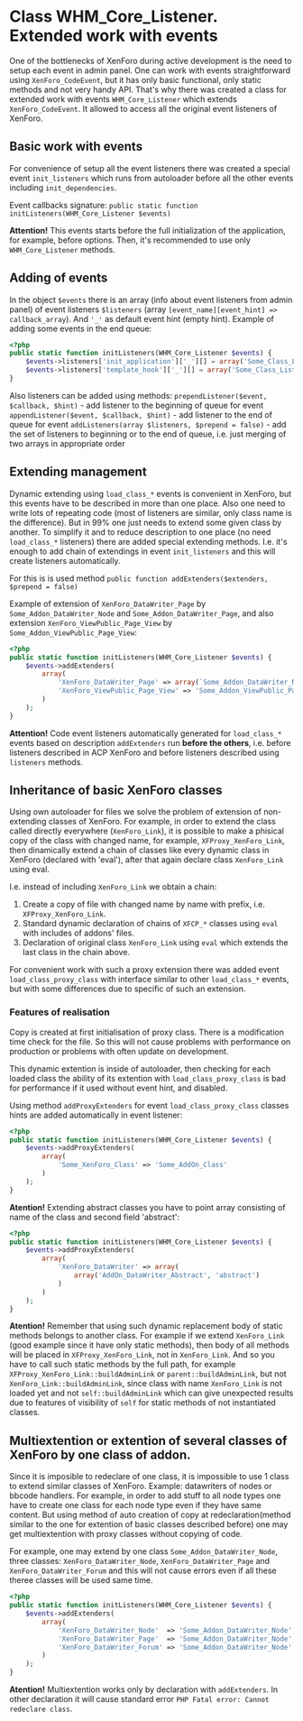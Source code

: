 Class WHM_Core_Listener. Extended work with events
==================================================
One of the bottlenecks of XenForo during active development is the need to setup each event in admin panel. One can work with events straightforward using `XenForo_CodeEvent`, but it has only basic functional, only static methods and not very handy API. That's why there was created a class for extended work with events `WHM_Core_Listener` which extends  `XenForo_CodeEvent`. It allowed to access all the original event listeners of XenForo.

Basic work with events
----------------------
For convenience of setup all the event listeners there was created a special event `init_listeners` which runs from autoloader before all the other events including `init_dependencies`.

Event callbacks signature:
`public static function initListeners(WHM_Core_Listener $events)`

**Attention!** This events starts before the full initialization of the application, for example, before options. Then, it's recommended to use only `WHM_Core_Listener` methods.

Adding of events
----------------
In the object `$events` there is an array (info about event listeners from admin panel) of event listeners `$listeners` (array `[event_name][event_hint] => callback_array`). And `'_'` as default event hint (empty hint).
Example of adding some events in the end queue:

~~~php
<?php
public static function initListeners(WHM_Core_Listener $events) {
	$events->listeners['init_application']['_'][] = array('Some_Class_Listener', 'initApplication');
	$events->listeners['template_hook']['_'][] = array('Some_Class_Listener', 'templateHook');
}
~~~
Also listeners can be added using methods:
`prependListener($event, $callback, $hint)` - add listener to the beginning of queue for event
`appendListener($event, $callback, $hint)` - add listener to the end of queue for event
`addListeners(array $listeners, $prepend = false)` - add the set of listeners to beginning or to the end of queue, i.e. just merging of two arrays in appropriate order

Extending management
--------------------
Dynamic extending using `load_class_*` events is convenient in XenForo, but this events have to be described in more than one place. Also one need to write lots of repeating code (most of listeners are similar, only class name is the difference). But in 99% one just needs to extend some given class by another.
To simplify it and to reduce description to one place (no need `load_class_*` listeners) there are added special extending methods. I.e. it's enough to add chain of extendings in event `init_listeners` and this will create listeners automatically.

For this is is used method
`public function addExtenders($extenders, $prepend = false)`

Example of extension of `XenForo_DataWriter_Page` by `Some_Addon_DataWriter_Node` and `Some_Addon_DataWriter_Page`, and also
extension `XenForo_ViewPublic_Page_View` by `Some_Addon_ViewPublic_Page_View`:

~~~php
<?php
public static function initListeners(WHM_Core_Listener $events) {
	$events->addExtenders(
		array(
            'XenForo_DataWriter_Page' => array(`Some_Addon_DataWriter_Node`, `Some_Addon_DataWriter_Page`),
            'XenForo_ViewPublic_Page_View' => 'Some_Addon_ViewPublic_Page_View'
        )
	);
}
~~~
**Attention!** Code event listeners automatically generated for `load_class_*` events based on description `addExtenders` run **before the others**, i.e. before listeners described in ACP XenForo and before listeners described using `listeners` methods.

Inheritance of basic XenForo classes
------------------------------------
Using own autoloader for files we solve the problem of extension of non-extending classes of XenForo.
For example, in order to extend the class called directly everywhere (`XenForo_Link`), it is possible to make a phisical copy of the class with changed name, for example, `XFProxy_XenForo_Link`, then dinamically extend a chain of classes like every dynamic class in XenForo (declared with 'eval'), after that again declare class `XenForo_Link` using eval.

I.e. instead of including `XenForo_Link` we obtain a chain:

1. Create a copy of file with changed name by name with prefix, i.e. `XFProxy_XenForo_Link`.
2. Standard dynamic declaration of chains of `XFCP_*` classes using `eval` with includes of addons' files.
3. Declaration of original class `XenForo_Link` using `eval` which extends the last class in the chain above.

For convenient work with such a proxy extension there was added event `load_class_proxy_class` with interface similar to other `load_class_*` events, but with some differences due to specific of such an extension.

### Features of realisation
Copy is created at first initialisation of proxy class. There is a modification time check for the file. So this will not cause problems with performance on production or problems with often update on development.

This dynamic extention is inside of autoloader, then checking for each loaded class the ability of its extention with `load_class_proxy_class` is bad for performance if it used without event hint, and disabled.

Using method `addProxyExtenders` for event `load_class_proxy_class` classes hints are added automatically in event listener:

~~~php
<?php
public static function initListeners(WHM_Core_Listener $events) {
	$events->addProxyExtenders(
		array(
	        'Some_XenForo_Class' => 'Some_AddOn_Class'
		)
	);
}
~~~

**Atention!** Extending abstract classes you have to point array consisting of name of the class and second field 'abstract':

~~~php
<?php
public static function initListeners(WHM_Core_Listener $events) {
	$events->addProxyExtenders(
		array(
			'XenForo_DataWriter' => array(
				array('AddOn_DataWriter_Abstract', 'abstract')
			)
		)
	);
}
~~~

**Atention!** Remember that using such dynamic replacement body of static methods belongs to another class.
For example if we extend `XenForo_Link` (good example since it have only static methods), then body of all methods will be placed in `XFProxy_XenForo_Link`, not in `XenForo_Link`. And so you have to call such static methods by the full path, for example `XFProxy_XenForo_Link::buildAdminLink` or `parent::buildAdminLink`, but not `XenForo_Link::buildAdminLink`, since class with name `XenForo_Link` is not loaded yet and not `self::buildAdminLink` which can give unexpected results due to features of visibility of `self` for static methods of not instantiated classes.

Multiextention or extention of several classes of XenForo by one class of addon.
--------------------------------------------------------------------------------
Since it is imposible to redeclare of one class, it is impossible to use 1 class to extend similar classes of XenForo. Example: datawriters of nodes or bbcode handlers. For example, in order to add stuff to all node types one have to create one class for each node type even if they have same content.
But using method of auto creation of copy at redeclaration(method similar to the one for extention of basic classes described before) one may get multiextention with proxy classes without copying of code.

For example, one may extend by one class `Some_Addon_DataWriter_Node`, three classes: `XenForo_DataWriter_Node`, `XenForo_DataWriter_Page` and `XenForo_DataWriter_Forum` and this will not cause errors even if all these theree classes will be used same timе.

~~~php
<?php
public static function initListeners(WHM_Core_Listener $events) {
	$events->addExtenders(
		array(
            'XenForo_DataWriter_Node'  => 'Some_Addon_DataWriter_Node',
            'XenForo_DataWriter_Page'  => 'Some_Addon_DataWriter_Node',
            'XenForo_DataWriter_Forum' => 'Some_Addon_DataWriter_Node'
        )
	);
}
~~~
**Atention!** Multiextention works only by declaration with `addExtenders`. In other declaration it will cause standard error `PHP Fatal error: Cannot redeclare class`.
